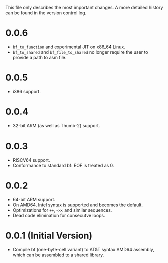 This file only describes the most important changes. A more detailed history
can be found in the version control log.

# 0.0.6

- `bf_to_function` and experimental JIT on x86_64 Linux.
- `bf_to_shared` and `bf_file_to_shared` no longer require the user to provide
a path to asm file.

# 0.0.5

- i386 support.

# 0.0.4

- 32-bit ARM (as well as Thumb-2) support.

# 0.0.3

- RISCV64 support.
- Conformance to standard bf: EOF is treated as 0.

# 0.0.2

- 64-bit ARM support.
- On AMD64, Intel syntax is supported and becomes the default.
- Optimizations for `++`, `<<<` and similar sequences.
- Dead code elimination for consecutve loops.

# 0.0.1 (Initial Version)

- Compile bf (one-byte-cell variant) to AT&T syntax AMD64 assembly,
which can be assembled to a shared library.
